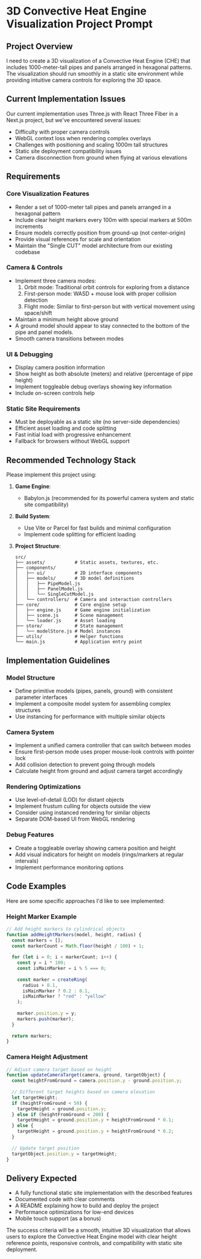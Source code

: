 # 3D Convective Heat Engine Visualization Project Prompt

## Project Overview
I need to create a 3D visualization of a Convective Heat Engine (CHE) that includes 1000-meter-tall pipes and panels arranged in hexagonal patterns. The visualization should run smoothly in a static site environment while providing intuitive camera controls for exploring the 3D space.

## Current Implementation Issues
Our current implementation uses Three.js with React Three Fiber in a Next.js project, but we've encountered several issues:
- Difficulty with proper camera controls
- WebGL context loss when rendering complex overlays
- Challenges with positioning and scaling 1000m tall structures
- Static site deployment compatibility issues
- Camera disconnection from ground when flying at various elevations

## Requirements

### Core Visualization Features
- Render a set of 1000-meter tall pipes and panels arranged in a hexagonal pattern
- Include clear height markers every 100m with special markers at 500m increments
- Ensure models correctly position from ground-up (not center-origin)
- Provide visual references for scale and orientation
- Maintain the "Single CUT" model architecture from our existing codebase

### Camera & Controls
- Implement three camera modes:
  1. Orbit mode: Traditional orbit controls for exploring from a distance
  2. First-person mode: WASD + mouse look with proper collision detection
  3. Flight mode: Similar to first-person but with vertical movement using space/shift
- Maintain a minimum height above ground
- A ground model should appear to stay connected to the bottom of the pipe and panel models.
- Smooth camera transitions between modes

### UI & Debugging
- Display camera position information
- Show height as both absolute (meters) and relative (percentage of pipe height)
- Implement toggleable debug overlays showing key information
- Include on-screen controls help

### Static Site Requirements
- Must be deployable as a static site (no server-side dependencies)
- Efficient asset loading and code splitting
- Fast initial load with progressive enhancement
- Fallback for browsers without WebGL support

## Recommended Technology Stack

Please implement this project using:

1. **Game Engine**:
   - Babylon.js (recommended for its powerful camera system and static site compatibility)

2. **Build System**:
   - Use Vite or Parcel for fast builds and minimal configuration
   - Implement code splitting for efficient loading

3. **Project Structure**:
   ```
   src/
   ├── assets/           # Static assets, textures, etc.
   ├── components/
   │   ├── ui/           # 2D interface components
   │   ├── models/       # 3D model definitions
   │   │   ├── PipeModel.js
   │   │   ├── PanelModel.js
   │   │   └── SingleCutModel.js
   │   └── controllers/  # Camera and interaction controllers
   ├── core/             # Core engine setup
   │   ├── engine.js     # Game engine initialization
   │   ├── scene.js      # Scene management
   │   └── loader.js     # Asset loading
   ├── store/            # State management
   │   └── modelStore.js # Model instances
   ├── utils/            # Helper functions
   └── main.js           # Application entry point
   ```

## Implementation Guidelines

### Model Structure
- Define primitive models (pipes, panels, ground) with consistent parameter interfaces
- Implement a composite model system for assembling complex structures
- Use instancing for performance with multiple similar objects

### Camera System
- Implement a unified camera controller that can switch between modes
- Ensure first-person mode uses proper mouse-look controls with pointer lock
- Add collision detection to prevent going through models
- Calculate height from ground and adjust camera target accordingly

### Rendering Optimizations
- Use level-of-detail (LOD) for distant objects
- Implement frustum culling for objects outside the view
- Consider using instanced rendering for similar objects
- Separate DOM-based UI from WebGL rendering

### Debug Features
- Create a toggleable overlay showing camera position and height
- Add visual indicators for height on models (rings/markers at regular intervals)
- Implement performance monitoring options

## Code Examples

Here are some specific approaches I'd like to see implemented:

### Height Marker Example
```javascript
// Add height markers to cylindrical objects
function addHeightMarkers(model, height, radius) {
  const markers = [];
  const markerCount = Math.floor(height / 100) + 1;
  
  for (let i = 0; i < markerCount; i++) {
    const y = i * 100;
    const isMainMarker = i % 5 === 0;
    
    const marker = createRing(
      radius + 0.1,
      isMainMarker ? 0.2 : 0.1,
      isMainMarker ? "red" : "yellow"
    );
    
    marker.position.y = y;
    markers.push(marker);
  }
  
  return markers;
}
```

### Camera Height Adjustment
```javascript
// Adjust camera target based on height
function updateCameraTarget(camera, ground, targetObject) {
  const heightFromGround = camera.position.y - ground.position.y;
  
  // Different target heights based on camera elevation
  let targetHeight;
  if (heightFromGround < 50) {
    targetHeight = ground.position.y;
  } else if (heightFromGround < 200) {
    targetHeight = ground.position.y + heightFromGround * 0.1;
  } else {
    targetHeight = ground.position.y + heightFromGround * 0.2;
  }
  
  // Update target position
  targetObject.position.y = targetHeight;
}
```

## Delivery Expected
- A fully functional static site implementation with the described features
- Documented code with clear comments
- A README explaining how to build and deploy the project
- Performance optimizations for low-end devices
- Mobile touch support (as a bonus)

The success criteria will be a smooth, intuitive 3D visualization that allows users to explore the Convective Heat Engine model with clear height reference points, responsive controls, and compatibility with static site deployment. 